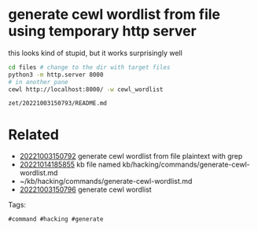 # generate cewl wordlist from file using temporary http server
this looks kind of stupid, but it works surprisingly well
```bash
cd files # change to the dir with target files
python3 -m http.server 8000
# in another pane
cewl http://localhost:8000/ -w cewl_wordlist
```

` zet/20221003150793/README.md `

# Related

- [20221003150792](/zet/20221003150792/README.md) generate cewl wordlist from file plaintext with grep
- [20221014185855](/zet/20221014185855/README.md) kb file named kb/hacking/commands/generate-cewl-wordlist.md
- ~/kb/hacking/commands/generate-cewl-wordlist.md
- [20221003150796](/zet/20221003150796/README.md) generate cewl wordlist

Tags:

    #command #hacking #generate 
